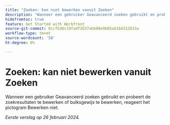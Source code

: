 ```yaml
---
title: "Zoeken: kan niet bewerken vanuit Zoeken"
description: "Wanneer een gebruiker Geavanceerd zoeken gebruikt en probeert de zoekresultaten te bewerken of bulksgewijs te bewerken, reageert het pictogram Bewerken niet."
hidefromtoc: true
feature: Get Started with Workfront
source-git-commit: 0ccfb36c19fadf2637abb98e9b05ab16d312833a
workflow-type: tm+mt
source-wordcount: '58'
ht-degree: 0%

---
```



# Zoeken: kan niet bewerken vanuit Zoeken

Wanneer een gebruiker Geavanceerd zoeken gebruikt en probeert de zoekresultaten te bewerken of bulksgewijs te bewerken, reageert het pictogram Bewerken niet.

_Eerste verslag op 26 februari 2024._

